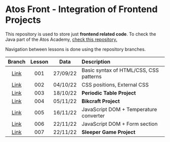 # Atos Front - Integration of Frontend Projects

This repository is used to store just <b>frontend related code</b>. To check the Java part of the Atos Academy, <a href="https://github.com/gxlpes/atos-java">check this repository.<a/>


Navigation between lessons is done using the repository branches.

| Branch | Lesson | Data    | Description 
|:---:|:--------:|:---------:|:-------------|
| <a href="https://github.com/gxlpes/atos-front/tree/001_aula_270922">Link</a> | 001 | 27/09/22 | Basic syntax of HTML/CSS, CSS patterns
| <a href="https://github.com/gxlpes/atos-front/tree/002_aula_041022">Link</a> | 002 | 04/10/22 | CSS positions, External CSS
| <a href="https://github.com/gxlpes/atos-front/tree/003_aula_181022">Link</a> | 003 | 18/10/22 | <b>Periodic Table Project</b>
| <a href="https://github.com/gxlpes/atos-front/tree/004_aula_051122">Link</a> | 004 | 05/11/22 | <b>Bikcraft Project</b>
| <a href="https://github.com/gxlpes/atos-front/tree/005_aula_161122">Link</a> | 005 | 16/11/22 | JavaScript DOM + Temperature converter 
| <a href="https://github.com/gxlpes/atos-front/tree/006_aula_221122">Link</a> | 006 | 22/11/22 | JavaScript DOM + Form section
| <a href="https://github.com/gxlpes/atos-front/tree/007_aula_291122">Link</a> | 007 | 22/11/22 | <b>Sleeper Game Project</b> 
